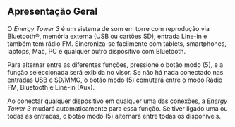 ﻿## Apresentação Geral 

O *Energy Tower 3* é um sistema de som em torre com reprodução via Bluetooth®, memória externa (USB ou cartões SD), entrada Line-in e também tem rádio FM. Sincroniza-se facilmente com tablets, smartphones, laptops, Mac, PC e qualquer outro dispositivo com Bluetooth. 

Para alternar entre as diferentes funções, pressione o botão modo (5), e a função seleccionada será exibida no visor. Se não há nada conectado nas entradas USB e SD/MMC, o botão modo (5) comutará entre o modo Rádio FM, Bluetooth 
e Line-in (Aux). 

Ao conectar qualquer dispositivo em qualquer uma das conexões, a *Energy Tower 3* mudará automaticamente para essa função. Se tiver ligado uma ou todas as entradas, o botão modo (5) alternará entre todas os disponíveis.

